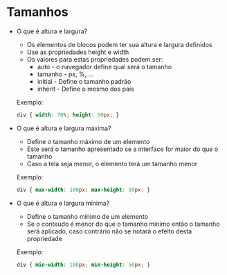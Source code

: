 # Tamanhos

- O que é altura e largura?
    - Os elementos de blocos podem ter sua altura e largura definidos
    - Use as propriedades height e width
    - Os valores para estas propriedades podem ser:
        - auto - o navegador define qual será o tamanho
        - tamanho - px, %, …
        - initial - Define o tamanho padrão
        - inherit - Define o mesmo dos pais
    
    Exemplo:
    
    ```css
    div { width: 70%; height: 50px; }
    ```
    
- O que é altura e largura máxima?
    - Define o tamanho máximo de um elemento
    - Este será o tamanho apresentado se a interface for maior do que o tamanho
    - Caso a tela seja menor, o elemento terá um tamanho menor
    
    Exemplo:
    
    ```css
    div { max-width: 100px; max-height: 50px; }
    ```
    
- O que é altura e largura mínima?
    - Define o tamanho mínimo de um elemento
    - Se o conteúdo é menor do que o tamanho mínimo então o tamanho será aplicado, caso contrário não se notará o efeito desta propriedade
    
    Exemplo:
    
    ```css
    div { min-width: 100px; min-height: 50px; }
    ```